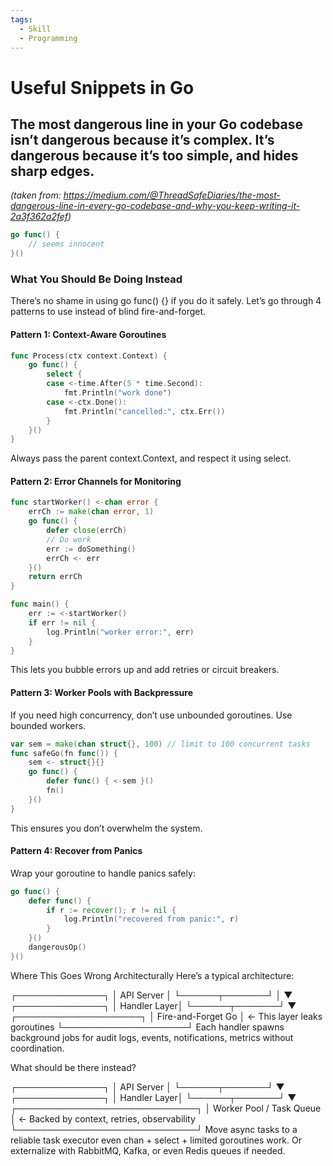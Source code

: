 ```yaml
---
tags:
  - Skill
  - Programming
---
```


# Useful Snippets in Go

## The most dangerous line in your Go codebase isn’t dangerous because it’s complex. It’s dangerous because it’s too simple, and hides sharp edges.

_(taken from: https://medium.com/@ThreadSafeDiaries/the-most-dangerous-line-in-every-go-codebase-and-why-you-keep-writing-it-2a3f362a2fef)_

```go
go func() {
    // seems innocent
}()
```

### What You Should Be Doing Instead

There’s no shame in using go func() {} if you do it safely.
Let’s go through 4 patterns to use instead of blind fire-and-forget.

#### Pattern 1: Context-Aware Goroutines

```go
func Process(ctx context.Context) {
    go func() {
        select {
        case <-time.After(5 * time.Second):
            fmt.Println("work done")
        case <-ctx.Done():
            fmt.Println("cancelled:", ctx.Err())
        }
    }()
}
```

Always pass the parent context.Context, and respect it using select.

#### Pattern 2: Error Channels for Monitoring

```go
func startWorker() <-chan error {
    errCh := make(chan error, 1)
    go func() {
        defer close(errCh)
        // Do work
        err := doSomething()
        errCh <- err
    }()
    return errCh
}

func main() {
    err := <-startWorker()
    if err != nil {
        log.Println("worker error:", err)
    }
}
```

This lets you bubble errors up and add retries or circuit breakers.

#### Pattern 3: Worker Pools with Backpressure

If you need high concurrency, don’t use unbounded goroutines. Use bounded workers.

```go
var sem = make(chan struct{}, 100) // limit to 100 concurrent tasks
func safeGo(fn func()) {
    sem <- struct{}{}
    go func() {
        defer func() { <-sem }()
        fn()
    }()
}
```

This ensures you don’t overwhelm the system.

#### Pattern 4: Recover from Panics

Wrap your goroutine to handle panics safely:

```go
go func() {
    defer func() {
        if r := recover(); r != nil {
            log.Println("recovered from panic:", r)
        }
    }()
    dangerousOp()
}()
```

Where This Goes Wrong Architecturally
Here’s a typical architecture:

┌──────────────┐
│ API Server │
└──────┬───────┘
│
▼
┌──────────────┐
│ Handler Layer│
└──────┬───────┘
▼
┌────────────────────┐
│ Fire-and-Forget Go │ ← This layer leaks goroutines
└────────────────────┘
Each handler spawns background jobs for audit logs, events, notifications, metrics without coordination.

What should be there instead?

┌──────────────┐
│ API Server │
└──────┬───────┘
▼
┌──────────────┐
│ Handler Layer│
└──────┬───────┘
▼
┌─────────────────────────────┐
│ Worker Pool / Task Queue │ ← Backed by context, retries, observability
└─────────────────────────────┘
Move async tasks to a reliable task executor even chan + select + limited goroutines work. Or externalize with RabbitMQ, Kafka, or even Redis queues if needed.
